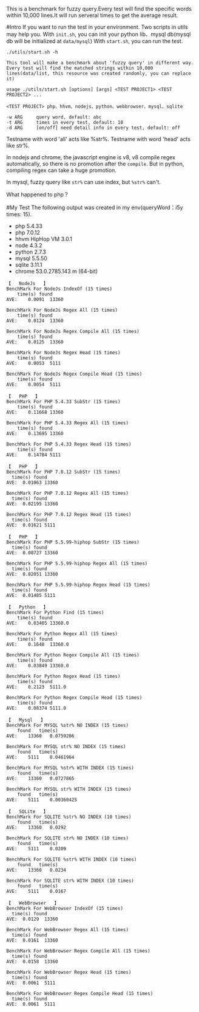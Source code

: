 This is a benchmark for fuzzy query.Every test will find the specific words within 10,000 lines.It will run serveral times to get the average result.

#Intro
If you want to run the test in your environment.
Two scripts in utils may help you.
With `init.sh`, you can init your python lib、mysql db(mysql db will be initialized at `data/mysql`)
With `start.sh`, you can run the test.
```shell
./utils/start.sh -h

This tool will make a benchmark about 'fuzzy query' in different way.
Every test will find the matched strings within 10,000 lines(data/list, this resource was created randomly, you can replace it)

usage ./utils/start.sh [options] [args] <TEST PROJECT1> <TEST PROJECT2> ...

<TEST PROJECT> php、hhvm、nodejs、python、webbrowser、mysql、sqlite

-w ARG     query word, default: abc
-t ARG     times in every test, default: 10
-d ARG     [on/off] need detail info in every test, default: off
```
Testname with word 'all' acts like %str%.
Testname with word 'head' acts like str%.

In nodejs and chrome, the javascript engine is v8, v8 compile regex automatically, so there is no promotion after the `compile`.
But in python, compiling regex can take a huge promotion.

In mysql, fuzzy query like `str%` can use index, but `%str%` can't.

What happened to php？

#My Test
The following output was created in my env(queryWord：i5y      times: 15).

* php 5.4.33
* php 7.0.12
* hhvm HipHop VM 3.0.1
* node 4.3.2
* python 2.7.3
* mysql 5.5.50
* sqlite 3.11.1
* chrome 53.0.2785.143 m (64-bit)

```shell
【   NodeJs   】
BenchMark For NodeJs IndexOf (15 times)
	time(s)	found
AVE:	0.0091	13360

BenchMark For NodeJs Regex All (15 times)
	time(s)	found
AVE:	0.0124	13360

BenchMark For NodeJs Regex Compile All (15 times)
	time(s)	found
AVE:	0.0125	13360

BenchMark For NodeJs Regex Head (15 times)
	time(s)	found
AVE:	0.0053	5111

BenchMark For NodeJs Regex Compile Head (15 times)
	time(s)	found
AVE:	0.0054	5111

【   PHP   】
BenchMark For PHP 5.4.33 SubStr (15 times)
    time(s) found
AVE:    0.11668 13360

BenchMark For PHP 5.4.33 Regex All (15 times)
    time(s) found
AVE:    0.13695 13360

BenchMark For PHP 5.4.33 Regex Head (15 times)
    time(s) found
AVE:    0.14784 5111

【   PHP   】
BenchMark For PHP 7.0.12 SubStr (15 times)
  time(s) found
AVE:  0.01063 13360

BenchMark For PHP 7.0.12 Regex All (15 times)
  time(s) found
AVE:  0.02195 13360

BenchMark For PHP 7.0.12 Regex Head (15 times)
  time(s) found
AVE:  0.01621 5111

【   PHP   】
BenchMark For PHP 5.5.99-hiphop SubStr (15 times)
  time(s) found
AVE:  0.00727 13360

BenchMark For PHP 5.5.99-hiphop Regex All (15 times)
  time(s) found
AVE:  0.02051 13360

BenchMark For PHP 5.5.99-hiphop Regex Head (15 times)
  time(s) found
AVE:  0.01485 5111

【   Python   】
BenchMark For Python Find (15 times)
	time(s)	found
AVE:	0.03405	13360.0

BenchMark For Python Regex All (15 times)
	time(s)	found
AVE:	0.1648	13360.0

BenchMark For Python Regex Compile All (15 times)
	time(s)	found
AVE:	0.03849	13360.0

BenchMark For Python Regex Head (15 times)
	time(s)	found
AVE:	0.2123	5111.0

BenchMark For Python Regex Compile Head (15 times)
	time(s)	found
AVE:	0.08374	5111.0

【   Mysql   】
BenchMark For MYSQL %str% NO INDEX (15 times)
	found	time(s)
AVE:	13360	0.0759286

BenchMark For MYSQL str% NO INDEX (15 times)
	found	time(s)
AVE:	5111	0.0461964

BenchMark For MYSQL %str% WITH INDEX (15 times)
	found	time(s)
AVE:	13360	0.0727865

BenchMark For MYSQL str% WITH INDEX (15 times)
	found	time(s)
AVE:	5111	0.00360425

【   SQLite   】
BenchMark For SQLITE %str% NO INDEX (10 times)
    found   time(s)
AVE:    13360   0.0292

BenchMark For SQLITE str% NO INDEX (10 times)
    found   time(s)
AVE:    5111    0.0209

BenchMark For SQLITE %str% WITH INDEX (10 times)
    found   time(s)
AVE:    13360   0.0234

BenchMark For SQLITE str% WITH INDEX (10 times)
    found   time(s)
AVE:    5111    0.0167

【   WebBrowser   】
BenchMark For WebBrowser IndexOf (15 times)
  time(s) found
AVE:  0.0129  13360

BenchMark For WebBrowser Regex All (15 times)
  time(s) found
AVE:  0.0161  13360

BenchMark For WebBrowser Regex Compile All (15 times)
  time(s) found
AVE:  0.0158  13360

BenchMark For WebBrowser Regex Head (15 times)
  time(s) found
AVE:  0.0061  5111

BenchMark For WebBrowser Regex Compile Head (15 times)
  time(s) found
AVE:  0.0061  5111
```
